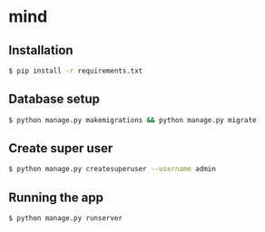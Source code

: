 # mind

## Installation

```bash
$ pip install -r requirements.txt
```

## Database setup

```bash
$ python manage.py makemigrations && python manage.py migrate
```

## Create super user

```bash
$ python manage.py createsuperuser --username admin
```

## Running the app

```bash
$ python manage.py runserver
```

